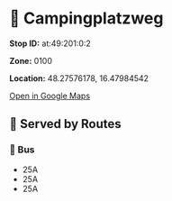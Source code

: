 # 🚉 Campingplatzweg


**Stop ID:** at:49:201:0:2

**Zone:** 0100

**Location:** 48.27576178, 16.47984542

[Open in Google Maps](https://www.google.com/maps?q=48.27576178,16.47984542)

## 🚆 Served by Routes

### 🚌 Bus
- 25A
- 25A
- 25A